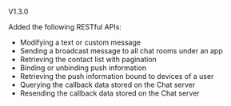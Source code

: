 V1.3.0

Added the following RESTful APIs:
- Modifying a text or custom message
- Sending a broadcast message to all chat rooms under an app
- Retrieving the contact list with pagination
- Binding or unbinding push information
- Retrieving the push information bound to devices of a user
- Querying the callback data stored on the Chat server
- Resending the callback data stored on the Chat server